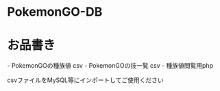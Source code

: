 # PokemonGO-DB
<h1>お品書き</h1>
- PokemonGOの種族値 csv 
- PokemonGOの技一覧 csv 
- 種族値閲覧用php

csvファイルをMySQL等にインポートしてご使用ください
